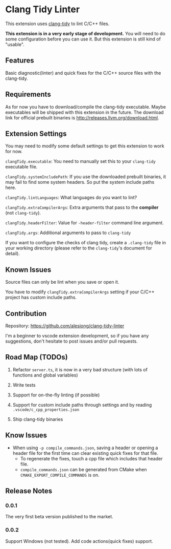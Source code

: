 # Clang Tidy Linter

This extension uses [clang-tidy](http://clang.llvm.org/extra/clang-tidy/) to lint C/C++ files.

**This extension is in a very early stage of development.** You will need to do some configuration before you can use it. But this extension is still kind of "usable".

## Features

Basic diagnostic(linter) and quick fixes for the C/C++ source files with the clang-tidy.

## Requirements

As for now you have to download/compile the clang-tidy executable. Maybe executables will be shipped with this extension in the future. The download link for official prebuilt binaries is <http://releases.llvm.org/download.html>.

## Extension Settings

You may need to modify some default settings to get this extension to work for now.

`clangTidy.executable`: You need to manually set this to your `clang-tidy` executable file.

`clangTidy.systemIncludePath`: If you use the downloaded prebuilt binaries, it may fail to find some system headers. So put the system include paths here.

`clangTidy.lintLanguages`: What languages do you want to lint?

`clangTidy.extraCompilerArgs`: Extra arguments that pass to the **compiler** (not `clang-tidy`).

`clangTidy.headerFilter`: Value for `-header-filter` command line argument.

`clangTidy.args`: Additional arguments to pass to `clang-tidy`

If you want to configure the checks of clang tidy, create a `.clang-tidy` file in your working directory (please refer to the `clang-tidy`'s document for detail).

## Known Issues

Source files can only be lint when you save or open it.

You have to modify `clangTidy.extraCompilerArgs` setting if your C/C++ project has custom include paths.

## Contribution

Repository: <https://github.com/alesiong/clang-tidy-linter>

I'm a beginner to vscode extension development, so if you have any suggestions, don't hesitate to post issues and/or pull requests.

## Road Map (TODOs)

1. Refactor `server.ts`, it is now in a very bad structure (with lots of functions and global variables)

2. Write tests

3. Support for on-the-fly linting (if possible)

4. Support for custom include paths through settings and by reading `.vscode/c_cpp_properties.json`

5. Ship clang-tidy binaries

## Know Issues

- When using `-p compile_commands.json`, saving a header or opening a header file for the first time can clear existing quick fixes for that file.
  - To regenerate the fixes, touch a cpp file which includes that header file.
  - `compile_commands.json` can be generated from CMake when `CMAKE_EXPORT_COMPILE_COMMANDS` is on.

## Release Notes

### 0.0.1

The very first beta version published to the market.

### 0.0.2

Support Windows (not tested).
Add code actions(quick fixes) support.
